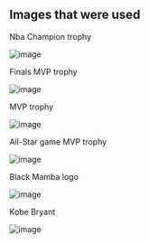 ## Images that were used

Nba Champion trophy

![image](https://user-images.githubusercontent.com/72921465/119199534-ea5f3900-ba93-11eb-9354-77b7918396ce.png)

Finals MVP trophy

![image](https://user-images.githubusercontent.com/72921465/119199568-fe0a9f80-ba93-11eb-9afa-1068d178751f.png)

MVP trophy

![image](https://user-images.githubusercontent.com/72921465/119199627-137fc980-ba94-11eb-85e2-c97797cec9b0.png)

All-Star game MVP trophy

![image](https://user-images.githubusercontent.com/72921465/119199667-25616c80-ba94-11eb-960f-48835da95be6.png)

Black Mamba logo

![image](https://user-images.githubusercontent.com/72921465/119199711-3d38f080-ba94-11eb-96c9-a096cb2dd919.png)

Kobe Bryant

![image](https://user-images.githubusercontent.com/72921465/119199764-5477de00-ba94-11eb-8c77-1df92b375327.png)


